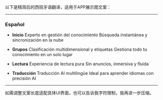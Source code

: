 



以下是精简后的西班牙语翻译，适用于APP展示图文案：

---

### Español

* **Inicio**
  Experto en gestión del conocimiento
  Búsqueda instantánea y sincronización en la nube

* **Grupos**
  Clasificación multidimensional y etiquetas
  Gestiona todo tu conocimiento en un solo lugar

* **Lectura**
  Experiencia de lectura pura
  Sin anuncios, inmersiva y fluida

* **Traducción**
  Traducción AI multilingüe
  Ideal para aprender idiomas con precisión AI

---

如需调整文案长度适配具体UI界面，也可以告诉我字符限制，我再进一步压缩。


